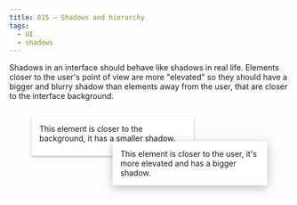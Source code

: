 ```yaml
---
title: 015 — Shadows and hierarchy
tags:
  - UI
  - shadows
---
```


Shadows in an interface should behave like shadows in real life. Elements closer to the user's point of view are more "elevated" so they should have a bigger and blurry shadow than elements away from the user, that are closer to the interface background.

<!--more -->

<figure style="display:grid;">
  <p style="padding:1em;background:white;grid-area:1/1/3/3;box-shadow:0 2px 4px #0004">
    This element is closer to the background, it has a smaller shadow.
  </p>
  <p style="padding:1em;background:white;grid-area:2/2/4/4;box-shadow:0 4px 16px #0004">
    This element is closer to the user, it's more elevated and has a bigger shadow.
  </p>
</figure>